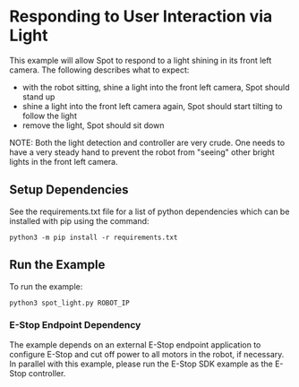 <!--
Copyright (c) 2023 Boston Dynamics, Inc.  All rights reserved.

Downloading, reproducing, distributing or otherwise using the SDK Software
is subject to the terms and conditions of the Boston Dynamics Software
Development Kit License (20191101-BDSDK-SL).
-->

# Responding to User Interaction via Light

This example will allow Spot to respond to a light shining in its front
left camera. The following describes what to expect:

- with the robot sitting, shine a light into the front left camera, Spot should stand up
- shine a light into the front left camera again, Spot should start tilting to follow the light
- remove the light, Spot should sit down

NOTE: Both the light detection and controller are very crude. One needs to have a very steady
hand to prevent the robot from "seeing" other bright lights in the front left camera.

## Setup Dependencies

See the requirements.txt file for a list of python dependencies which can be installed with pip
using the command:

```
python3 -m pip install -r requirements.txt
```

## Run the Example

To run the example:

```
python3 spot_light.py ROBOT_IP
```

### E-Stop Endpoint Dependency

The example depends on an external E-Stop endpoint application to configure E-Stop and cut off power to all motors in the robot, if necessary. In parallel with this example, please run the E-Stop SDK example as the E-Stop controller.
